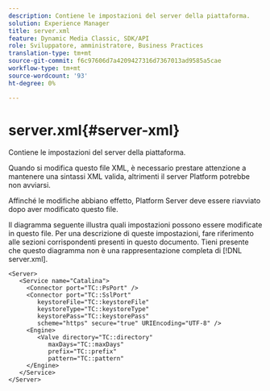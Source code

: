 ```yaml
---
description: Contiene le impostazioni del server della piattaforma.
solution: Experience Manager
title: server.xml
feature: Dynamic Media Classic, SDK/API
role: Sviluppatore, amministratore, Business Practices
translation-type: tm+mt
source-git-commit: f6c97606d7a4209427316d7367013ad9585a5cae
workflow-type: tm+mt
source-wordcount: '93'
ht-degree: 0%

---
```



# server.xml{#server-xml}

Contiene le impostazioni del server della piattaforma.

Quando si modifica questo file XML, è necessario prestare attenzione a mantenere una sintassi XML valida, altrimenti il server Platform potrebbe non avviarsi.

Affinché le modifiche abbiano effetto, Platform Server deve essere riavviato dopo aver modificato questo file.

Il diagramma seguente illustra quali impostazioni possono essere modificate in questo file. Per una descrizione di queste impostazioni, fare riferimento alle sezioni corrispondenti presenti in questo documento. Tieni presente che questo diagramma non è una rappresentazione completa di [!DNL server.xml].

```
<Server>
   <Service name="Catalina">
     <Connector port="TC::PsPort" />
     <Connector port="TC::SslPort"
        keystoreFile="TC::keystoreFile"
        keystoreType="TC::keystoreType"
        keystorePass="TC::keystorePass" 
        scheme="https" secure="true" URIEncoding="UTF-8" />
     <Engine>
        <Valve directory="TC::directory" 
           maxDays="TC::maxDays" 
           prefix="TC::prefix" 
           pattern="TC::pattern" 
     </Engine>  
   </Service>
</Server>
```

